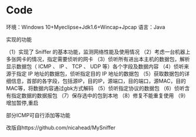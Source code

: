 # Code

环境：Windows 10+Myeclipse+Jdk1.6+Wincap+Jpcap
语言：Java

实现的功能

（1）实现了 Sniffer 的基本功能，监测网络性能及使用情况
（2）考虑一台机器上多张网卡的情况，指定需要侦听的网卡
（3）侦听所有进出本主机的数据包，解析显示数据包（ ICMP 、 IP 、 TCP 、 UDP 等）各个字段及数据内容
（4）侦听来源于指定 IP 地址的数据包，侦听指定目的 IP 地址的数据包
（5）获取数据包的详细信息，首部的各字段，包括源IP，目的IP，源端口，目的端口，源MAC，目的MAC等，将数据内容通过gbk方式解码
（5）侦听指定协议的数据包
（6）侦听含有指定数据的数据报包
（7）保存选中的包到本地
（8）修复不能重复使用
（9）增加暂停,重启

部分ICMP可自行添加等功能
 

改版自https://github.com/nicahead/MySniffer
